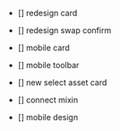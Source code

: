 - [] redesign card
- [] redesign swap confirm









- [] mobile card
- [] mobile toolbar
- [] new select asset card
- [] connect mixin
- [] mobile design